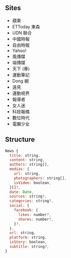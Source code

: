 ## Sites
- 蘋果
- ETToday 東森
- UDN 聯合
- 中國時報
- 自由時報
- Yahoo!
- 風傳媒
- 端傳媒
- 天下 (專)
- 運動筆記
- Dong 網
- 遠見
- 運動視界
- 報導者
- 女人迷
- 科技報橘
- 數位時代
- 電獺少女

## Structure
```js
News {
  title: string,
  content: string,
  authors: string[],
  medias: {
    url: string,
    photographers: string[],
    isVideo: boolean,
  }[]?,
  date: Date,
  sources: string?,
  categories: string?,
  social: {
    facebook: {
      likes: number?,
      shares: number?,
    }?,
  },
  url: string,
  platform: string,
  isStory: boolean,
  subtitle: string?,
}
```
